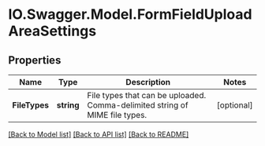 # IO.Swagger.Model.FormFieldUploadAreaSettings
## Properties

Name | Type | Description | Notes
------------ | ------------- | ------------- | -------------
**FileTypes** | **string** | File types that can be uploaded. Comma-delimited string of MIME file types. | [optional] 

[[Back to Model list]](../README.md#documentation-for-models) [[Back to API list]](../README.md#documentation-for-api-endpoints) [[Back to README]](../README.md)


